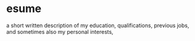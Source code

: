 # esume
a short written description of my education, qualifications, previous jobs, and sometimes also my personal interests,
